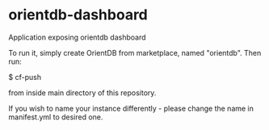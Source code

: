# orientdb-dashboard
Application exposing orientdb dashboard

To run it, simply create OrientDB from marketplace, named "orientdb". 
Then run: 

$ cf-push

from inside main directory of this repository. 

If you wish to name your instance differently - please change the name in manifest.yml to desired one.
